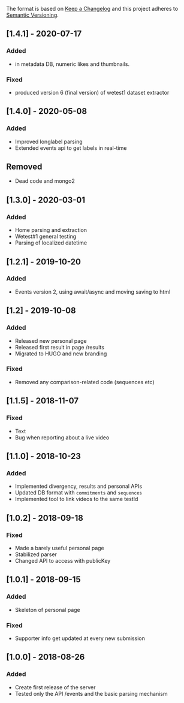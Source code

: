 The format is based on [Keep a Changelog](http://keepachangelog.com/) and this
project adheres to [Semantic Versioning](http://semver.org/).

## [1.4.1] - 2020-07-17
### Added
- in metadata DB, numeric likes and thumbnails.
### Fixed
- produced version 6 (final version) of wetest1 dataset extractor

## [1.4.0] - 2020-05-08
### Added
- Improved longlabel parsing
- Extended events api to get labels in real-time

## Removed
- Dead code and mongo2

## [1.3.0] - 2020-03-01
### Added
- Home parsing and extraction
- Wetest#1 general testing
- Parsing of localized datetime 

## [1.2.1] - 2019-10-20
### Added
- Events version 2, using await/async and moving saving to html

## [1.2] - 2019-10-08
### Added
- Released new personal page
- Released first result in page /results
- Migrated to HUGO and new branding
### Fixed
- Removed any comparison-related code (sequences etc)

## [1.1.5] - 2018-11-07
### Fixed
- Text
- Bug when reporting about a live video

## [1.1.0] - 2018-10-23
### Added
- Implemented divergency, results and personal APIs
- Updated DB format with `commitments` and `sequences`
- Implemented tool to link videos to the same testId

## [1.0.2] - 2018-09-18
### Fixed
- Made a barely useful personal page
- Stabilized parser
- Changed API to access with publicKey

## [1.0.1] - 2018-09-15
### Added
- Skeleton of personal page
### Fixed
- Supporter info get updated at every new submission

## [1.0.0] - 2018-08-26
### Added
- Create first release of the server
- Tested only the API /events and the basic parsing mechanism
